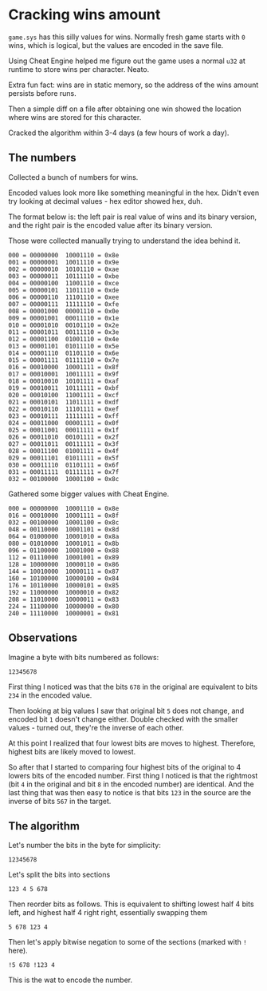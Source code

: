 # Cracking wins amount

`game.sys` has this silly values for wins.
Normally fresh game starts with `0` wins, which is logical,
but the values are encoded in the save file.

Using Cheat Engine helped me figure out the game uses
a normal `u32` at runtime to store wins per character.
Neato.

Extra fun fact: wins are in static memory,
so the address of the wins amount persists before runs.

Then a simple diff on a file after obtaining one win
showed the location where wins are stored for this character.

Cracked the algorithm within 3-4 days (a few hours of work a day).

## The numbers

Collected a bunch of numbers for wins.

Encoded values look more like something meaningful in the hex.
Didn't even try looking at decimal values - hex editor showed hex, duh.

The format below is: the left pair is real value of wins and its binary version,
and the right pair is the encoded value after its binary version.

Those were collected manually trying to understand the idea behind it.

```text
000 = 00000000  10001110 = 0x8e
001 = 00000001  10011110 = 0x9e
002 = 00000010  10101110 = 0xae
003 = 00000011  10111110 = 0xbe
004 = 00000100  11001110 = 0xce
005 = 00000101  11011110 = 0xde
006 = 00000110  11101110 = 0xee
007 = 00000111  11111110 = 0xfe
008 = 00001000  00001110 = 0x0e
009 = 00001001  00011110 = 0x1e
010 = 00001010  00101110 = 0x2e
011 = 00001011  00111110 = 0x3e
012 = 00001100  01001110 = 0x4e
013 = 00001101  01011110 = 0x5e
014 = 00001110  01101110 = 0x6e
015 = 00001111  01111110 = 0x7e
016 = 00010000  10001111 = 0x8f
017 = 00010001  10011111 = 0x9f
018 = 00010010  10101111 = 0xaf
019 = 00010011  10111111 = 0xbf
020 = 00010100  11001111 = 0xcf
021 = 00010101  11011111 = 0xdf
022 = 00010110  11101111 = 0xef
023 = 00010111  11111111 = 0xff
024 = 00011000  00001111 = 0x0f
025 = 00011001  00011111 = 0x1f
026 = 00011010  00101111 = 0x2f
027 = 00011011  00111111 = 0x3f
028 = 00011100  01001111 = 0x4f
029 = 00011101  01011111 = 0x5f
030 = 00011110  01101111 = 0x6f
031 = 00011111  01111111 = 0x7f
032 = 00100000  10001100 = 0x8c
```

Gathered some bigger values with Cheat Engine.

```text
000 = 00000000  10001110 = 0x8e
016 = 00010000  10001111 = 0x8f
032 = 00100000  10001100 = 0x8c
048 = 00110000  10001101 = 0x8d
064 = 01000000  10001010 = 0x8a
080 = 01010000  10001011 = 0x8b
096 = 01100000  10001000 = 0x88
112 = 01110000  10001001 = 0x89
128 = 10000000  10000110 = 0x86
144 = 10010000  10000111 = 0x87
160 = 10100000  10000100 = 0x84
176 = 10110000  10000101 = 0x85
192 = 11000000  10000010 = 0x82
208 = 11010000  10000011 = 0x83
224 = 11100000  10000000 = 0x80
240 = 11110000  10000001 = 0x81
```

## Observations

Imagine a byte with bits numbered as follows:

```text
12345678
```

First thing I noticed was that the bits `678` in the original
are equivalent to bits `234` in the encoded value.

Then looking at big values I saw that original bit `5` does not change,
and encoded bit `1` doesn't change either.
Double checked with the smaller values - turned out, they're the inverse of each other.

At this point I realized that four lowest bits are moves to highest.
Therefore, highest bits are likely moved to lowest.

So after that I started to comparing four highest bits of the original
to 4 lowers bits of the encoded number.
First thing I noticed is that the rightmost (bit `4` in the original
and bit `8` in the encoded number) are identical.
And the last thing that was then easy to notice is that bits `123` in the source
are the inverse of bits `567` in the target.

## The algorithm

Let's number the bits in the byte for simplicity:

```text
12345678
```

Let's split the bits into sections

```text
123 4 5 678
```

Then reorder bits as follows.
This is equivalent to shifting lowest half 4 bits left, and highest half 4 right right,
essentially swapping them

```text
5 678 123 4
```

Then let's apply bitwise negation to some of the sections (marked with `!` here).

```text
!5 678 !123 4
```

This is the wat to encode the number.
